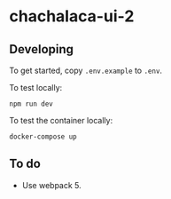 # chachalaca-ui-2

## Developing

To get started, copy `.env.example` to `.env`.

To test locally:

```
npm run dev
```

To test the container locally:

```
docker-compose up
```

## To do

- Use webpack 5.
